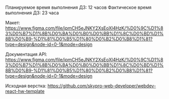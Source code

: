 Планируемое время выполнения ДЗ: 12 часов
Фактическое время выполнения ДЗ: 23 часа

Макет: https://www.figma.com/file/ipmCH5eJNKY2XsEoXl4HzK/%D0%9C%D1%83%D0%B7%D1%8B%D0%BA%D0%B0%D0%BB%D1%8C%D0%BD%D1%8B%D0%B9-%D1%81%D0%B5%D1%80%D0%B2%D0%B8%D1%81?type=design&node-id=0-1&mode=design

Документация API: https://www.figma.com/file/ipmCH5eJNKY2XsEoXl4HzK/%D0%9C%D1%83%D0%B7%D1%8B%D0%BA%D0%B0%D0%BB%D1%8C%D0%BD%D1%8B%D0%B9-%D1%81%D0%B5%D1%80%D0%B2%D0%B8%D1%81?type=design&node-id=0-1&mode=design

Исходная верстка: https://github.com/skypro-web-developer/webdev-react-hw-template
